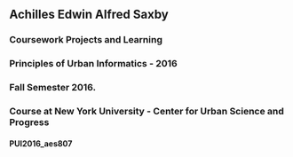 ## Achilles Edwin Alfred Saxby

### Coursework Projects and Learning
### Principles of Urban Informatics - 2016
### Fall Semester 2016. 
### Course at New York University - Center for Urban Science and Progress

#### PUI2016_aes807
